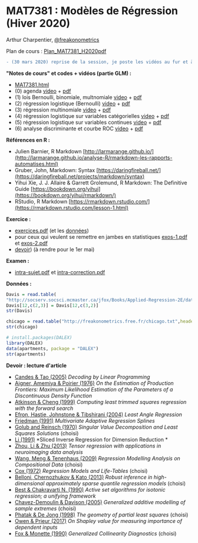 # MAT7381 : Modèles de Régression (Hiver 2020)

Arthur Charpentier, [@freakonometrics](https://twitter.com/freakonometrics)

Plan de cours : [Plan_MAT7381_H2020pdf](docs/PlanMAT7381.pdf)

```diff
- (30 mars 2020) reprise de la session, je poste les vidéos au fur et à mesure
```

**"Notes de cours" et codes + vidéos (partie GLM) :**

- [MAT7381.html](http://freakonometrics.free.fr/MAT7381/MAT7381-H2020.html)
- (0) agenda [video](https://vimeo.com/401441666) + [pdf](/covid/GLM-0.pdf) 
- (1) lois Bernoulli, binomiale, multnomiale [video](https://vimeo.com/401464711) + [pdf](/covid/GLM-1.pdf) 
- (2) régression logistique (Bernoulli) [video](https://vimeo.com/401471254) + [pdf](/covid/GLM-2.pdf) 
- (3) régression multinomiale [video](https://vimeo.com/401971316) + [pdf](/covid/GLM-3.pdf) 
- (4) régression logistique sur variables catégorielles [video](https://vimeo.com/401969127) + [pdf](/covid/GLM-4.pdf)
- (5) régression logistique sur variables continues [video](https://vimeo.com/) + [pdf](/covid/GLM-5.pdf)
- (6) analyse discriminante et courbe ROC [video](https://vimeo.com/) + [pdf](/covid/GLM-6.pdf)

**Références en R :**

- Julien Barnier, R Markdown [http://larmarange.github.io/](http://larmarange.github.io/analyse-R/rmarkdown-les-rapports-automatises.html)
- Gruber, John, Markdown: Syntax [https://daringfireball.net/](https://daringfireball.net/projects/markdown/syntax)
- Yihui Xie, J. J. Allaire & Garrett Grolemund, R Markdown: The Definitive Guide [https://bookdown.org/yihui](https://bookdown.org/yihui/rmarkdown/)
- RStudio, R Markdown [https://rmarkdown.rstudio.com/](https://rmarkdown.rstudio.com/lesson-1.html)

**Exercice :** 

- [exercices.pdf](docs/MAT7381-exercices-03012020.pdf) (et les [données](data/))
- pour ceux qui veulent se remettre en jambes en statistiques [exos-1.pdf](docs/exos-stats-2016-1.pdf) et [exos-2.pdf](docs/exos-stats-2016-2-1.pdf) 
- [devoir](https://github.com/freakonometrics/MAT7381/blob/master/devoir.md)) (à rendre pour le 1er mai) 

**Examen :**

- [intra-sujet.pdf](docs/MAT7381-intra-sujet.pdf) et [intra-correction.pdf](docs/MAT7381-intra-correction.pdf)

**Données :**

``` r
Davis = read.table(
"http://socserv.socsci.mcmaster.ca/jfox/Books/Applied-Regression-2E/datasets/Davis.txt")
Davis[12,c(2,3)] = Davis[12,c(3,2)]
str(Davis)

chicago = read.table("http://freakonometrics.free.fr/chicago.txt",header=TRUE,sep=";")
str(chicago)

# install.packages(DALEX)
library(DALEX)
data(apartments, package = "DALEX")
str(apartments)
```

**Devoir : lecture d'article**

- [Candes & Tao (2005)](https://arxiv.org/pdf/math/0502327.pdf) *Decoding by Linear Programming* 
- [Aigner, Amemiya & Poirier (1976)](https://www.jstor.org/stable/2525708) *On the Estimation of Production Frontiers: Maximum Likelihood Estimation of the Parameters of a Discontinuous Density Function*
- [Atkinson & Cheng (1999)](https://link.springer.com/article/10.1023%2FA%3A1008942604045) *Computing least trimmed squares regression with the forward search*  
- [Efron, Hastie, Johnstone & Tibshirani (2004)](http://statweb.stanford.edu/~tibs/ftp/lars.pdf) *Least Angle Regression*
- [Friedman (1991)](https://projecteuclid.org/euclid.aos/1176347963) *Multivariate Adaptive Regression Splines*
- [Golub and Reinsch (1970)](https://link.springer.com/article/10.1007/BF02163027) *Singular Value Decomposition and Least Squares Solutions* (choisi)
- [Li (1991)](https://www.jstor.org/stable/2290563) *Sliced Inverse Regression for Dimension Reduction * 
- [Zhou, Li & Zhu (2013)](https://amstat.tandfonline.com/doi/abs/10.1080/01621459.2013.776499) *Tensor regression with applications in neuroimaging data analysis*
- [Wang, Meng & Tenenhaus (2009)](https://link.springer.com/chapter/10.1007%2F978-3-540-32827-8_18) *Regression Modelling Analysis on Compositional Data*  (choisi)
- [Cox (1972)](https://www.jstor.org/stable/2985181) *Regression Models and Life-Tables* (choisi)
- [Belloni, Chernozhukov & Kato (2013)](http://www.cemmap.ac.uk/wps/cwp701313.pdf) *Robust inference in high-dimensional approximately sparse quantile regression models* (choisi)
- [Best & Chakravarti N. (1990)](https://link.springer.com/article/10.1007%2FBF01580873) *Active set algorithms for isotonic regression; a unifying framework*
- [Chavez-Demoulin & Davison (2005)](https://rss.onlinelibrary.wiley.com/doi/10.1111/j.1467-9876.2005.00479.x) *Generalized additive modelling of sample extremes* (choisi)
- [Phatak & De Jong (1998)](https://onlinelibrary.wiley.com/doi/abs/10.1002/(SICI)1099-128X(199707)11:4%3C311::AID-CEM478%3E3.0.CO;2-4) *The geometry of partial least squares* (choisi)
- [Owen & Prieur (2017)](https://arxiv.org/abs/1610.02080) *On Shapley value for measuring importance of dependent inputs*
- [Fox & Monette (1990)](https://www.tandfonline.com/doi/abs/10.1080/01621459.1992.10475190) *Generalized Collinearity Diagnostics* (choisi)
  
